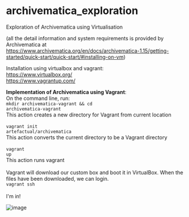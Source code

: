 # archivematica_exploration
Exploration of Archivematica using Virtualisation

(all the detail information and system requirements is provided by Archivematica at</br>
https://www.archivematica.org/en/docs/archivematica-1.15/getting-started/quick-start/quick-start/#installing-on-vm)</br>

Installation using virtualbox and vagrant: </br>
https://www.virtualbox.org/ </br>
https://www.vagrantup.com/


<b>Implementation of Archivematica using Vagrant</b>:</br> 
On the command line, run:</br> 
<code>mkdir archivematica-vagrant && cd archivematica-vagrant</code></br>
This action creates a new directory for Vagrant from current location
</br>
</br>
<code>vagrant init artefactual/archivematica</code></br>
This action converts the current directory to be a Vagrant directory
</br>
</br>
<code>vagrant up</code></br>
This action runs vagrant
</br>
</br>
Vagrant will download our custom box and boot it in VirtualBox. When the files have been downloaded, we can login.
</br>
<code>vagrant ssh</code></br></br>
I'm in!

![image](https://github.com/nobudlamini/archivematica_exploration/assets/150668386/e7cc9788-386d-4bb2-8252-438af8048c11)



